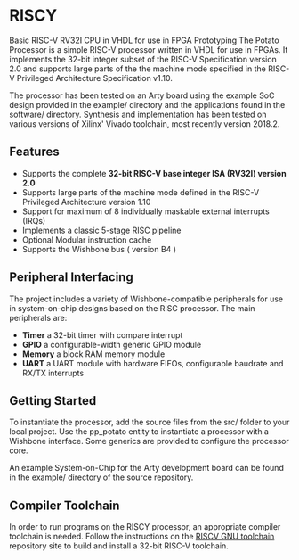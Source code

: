 # RISCY
Basic RISC-V RV32I CPU in VHDL for use in FPGA Prototyping
The Potato Processor is a simple RISC-V processor written in VHDL for use in FPGAs. It implements the 32-bit integer subset of the RISC-V Specification version 2.0 and supports large parts of the the machine mode specified in the RISC-V Privileged Architecture Specification v1.10.

The processor has been tested on an Arty board using the example SoC design provided in the example/ directory and the applications found in the software/ directory. Synthesis and implementation has been tested on various versions of Xilinx' Vivado toolchain, most recently version 2018.2.



## Features

* Supports the complete **32-bit RISC-V base integer ISA (RV32I) version 2.0**
* Supports large parts of the machine mode defined in the RISC-V Privileged Architecture version 1.10
* Support for maximum of 8 individually maskable external interrupts (IRQs)
* Implements a classic 5-stage RISC pipeline
* Optional Modular instruction cache
* Supports the Wishbone bus ( version B4 )

## Peripheral Interfacing

The project includes a variety of Wishbone-compatible peripherals for use in system-on-chip designs based on the RISC processor. The main peripherals are:

* **Timer**  a 32-bit timer with compare interrupt
* **GPIO**  a configurable-width generic GPIO module
* **Memory**  a block RAM memory module
* **UART**  a UART module with hardware FIFOs, configurable baudrate and RX/TX interrupts

## Getting Started
To instantiate the processor, add the source files from the src/ folder to your local project. Use the pp_potato entity to instantiate a processor with a Wishbone interface. Some generics are provided to configure the processor core.

An example System-on-Chip for the Arty development board can be found in the example/ directory of the source repository.

## Compiler Toolchain

In order to run programs on the RISCY processor, an appropriate compiler toolchain is needed. Follow the instructions on the [RISCV GNU toolchain](https://github.com/riscv/riscv-gnu-toolchain) repository site to build and install a 32-bit RISC-V toolchain.
